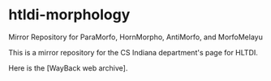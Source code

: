 # htldi-morphology

Mirror Repository for ParaMorfo, HornMorpho, AntiMorfo, and MorfoMelayu

This is a mirror repository for the CS Indiana department's page for HLTDI.

Here is the [WayBack web archive]. 
